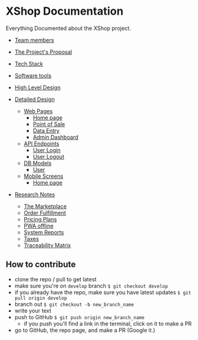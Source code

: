 # XShop Documentation

Everything Documented about the XShop project.

- [Team members](./team_members.md)
- [The Project's Proposal](./project_proposal.md)
- [Tech Stack](tech_stack.md)
- [Software tools](software_tools.md)
- [High Level Design](./high_level_design.md)
- [Detailed Design](detailed_design)
  - [Web Pages](detailed_design/web_pages/)
    - [Home page](detailed_design/web_pages/01_home.md)
    - [Point of Sale](detailed_design/web_pages/02_pos.md)
    - [Data Entry](detailed_design/web_pages/03_data_entry.md)
    - [Admin Dashboard](detailed_design/web_pages/04_dashboard.md)
  - [API Endpoints](detailed_design/endpoints/)
    - [User Login](detailed_design/endpoints/01_user_login.md)
    - [User Logout](detailed_design/endpoints/02_logout.md)
  - [DB Models](detailed_design/db_models/)
    - [User](detailed_design/db_models/01_user.md)
  - [Mobile Screens](detailed_design/mobile_screens/)
    - [Home page](detailed_design/mobile_screens/01_home.md)

- [Research Notes](research_notes)
  - [The Marketplace](research_notes/marketplace.md)
  - [Order Fulfillment](research_notes/order_fulfillment.md)
  - [Pricing Plans](research_notes/pricing_plans.md)
  - [PWA offline](research_notes/pwa_offline.md)
  - [System Reports](research_notes/reports.md)
  - [Taxes](research_notes/taxes.md)
  - [Traceability Matrix](research_notes/traceability_matrix.md)

## How to contribute

- clone the repo / pull to get latest
- make sure you're on `develop` branch `$ git checkout develop`
- if you already have the repo, make sure you have latest updates `$ git pull origin develop`
- branch out `$ git checkout -b new_branch_name`
- write your text
- push to GitHub `$ git push origin new_branch_name`
  - if you push you'll find a link in the terminal, click on it to make a PR
- go to GitHub, the repo page, and make a PR (Google it.)
